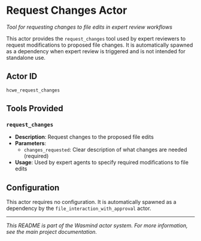 # Request Changes Actor

*Tool for requesting changes to file edits in expert review workflows*

This actor provides the `request_changes` tool used by expert reviewers to request modifications to proposed file changes. It is automatically spawned as a dependency when expert review is triggered and is not intended for standalone use.

## Actor ID
`hcwe_request_changes`

## Tools Provided

### `request_changes`
- **Description**: Request changes to the proposed file edits
- **Parameters**:
  - `changes_requested`: Clear description of what changes are needed (required)
- **Usage**: Used by expert agents to specify required modifications to file edits

## Configuration

This actor requires no configuration. It is automatically spawned as a dependency by the `file_interaction_with_approval` actor.

---

*This README is part of the Wasmind actor system. For more information, see the main project documentation.*